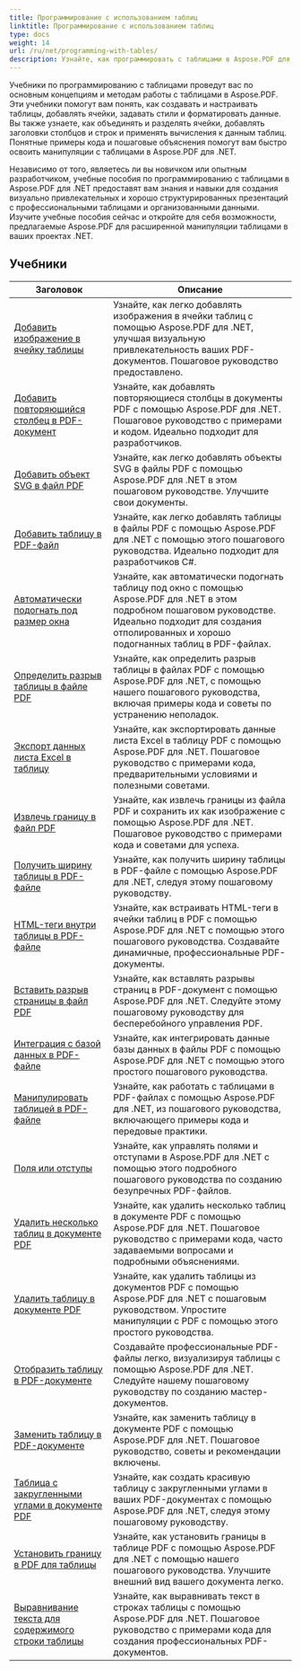 ```yaml
---
title: Программирование с использованием таблиц
linktitle: Программирование с использованием таблиц
type: docs
weight: 14
url: /ru/net/programming-with-tables/
description: Узнайте, как программировать с таблицами в Aspose.PDF для .NET с помощью пошаговых руководств.
---
```

Учебники по программированию с таблицами проведут вас по основным концепциям и методам работы с таблицами в Aspose.PDF. Эти учебники помогут вам понять, как создавать и настраивать таблицы, добавлять ячейки, задавать стили и форматировать данные. Вы также узнаете, как объединять и разделять ячейки, добавлять заголовки столбцов и строк и применять вычисления к данным таблиц. Понятные примеры кода и пошаговые объяснения помогут вам быстро освоить манипуляции с таблицами в Aspose.PDF для .NET.

Независимо от того, являетесь ли вы новичком или опытным разработчиком, учебные пособия по программированию с таблицами в Aspose.PDF для .NET предоставят вам знания и навыки для создания визуально привлекательных и хорошо структурированных презентаций с профессиональными таблицами и организованными данными. Изучите учебные пособия сейчас и откройте для себя возможности, предлагаемые Aspose.PDF для расширенной манипуляции таблицами в ваших проектах .NET.

## Учебники
| Заголовок | Описание |
| --- | --- | 
| [Добавить изображение в ячейку таблицы](./add-image-in-a-table-cell/) | Узнайте, как легко добавлять изображения в ячейки таблиц с помощью Aspose.PDF для .NET, улучшая визуальную привлекательность ваших PDF-документов. Пошаговое руководство предоставлено. |  
| [Добавить повторяющийся столбец в PDF-документ](./add-repeating-column/) | Узнайте, как добавлять повторяющиеся столбцы в документы PDF с помощью Aspose.PDF для .NET. Пошаговое руководство с примерами и кодом. Идеально подходит для разработчиков. |  
| [Добавить объект SVG в файл PDF](./add-svg-object/) | Узнайте, как легко добавлять объекты SVG в файлы PDF с помощью Aspose.PDF для .NET в этом пошаговом руководстве. Улучшите свои документы. |  
| [Добавить таблицу в PDF-файл](./add-table/) | Узнайте, как легко добавлять таблицы в файлы PDF с помощью Aspose.PDF для .NET с помощью этого пошагового руководства. Идеально подходит для разработчиков C#. |  
| [Автоматически подогнать под размер окна](./auto-fit-to-window/) | Узнайте, как автоматически подогнать таблицу под окно с помощью Aspose.PDF для .NET в этом подробном пошаговом руководстве. Идеально подходит для создания отполированных и хорошо подогнанных таблиц в PDF-файлах. |  
| [Определить разрыв таблицы в файле PDF](./determine-table-break/) | Узнайте, как определить разрыв таблицы в файлах PDF с помощью Aspose.PDF для .NET, с помощью нашего пошагового руководства, включая примеры кода и советы по устранению неполадок. |  
| [Экспорт данных листа Excel в таблицу](./export-excel-worksheet-data-to-table/) | Узнайте, как экспортировать данные листа Excel в таблицу PDF с помощью Aspose.PDF для .NET. Пошаговое руководство с примерами кода, предварительными условиями и полезными советами. |  
| [Извлечь границу в файл PDF](./extract-border/) | Узнайте, как извлечь границы из файла PDF и сохранить их как изображение с помощью Aspose.PDF для .NET. Пошаговое руководство с примерами кода и советами для успеха. |  
| [Получить ширину таблицы в PDF-файле](./get-table-width/) | Узнайте, как получить ширину таблицы в PDF-файле с помощью Aspose.PDF для .NET, следуя этому пошаговому руководству. |  
| [HTML-теги внутри таблицы в PDF-файле](./html-tags-inside-table/) | Узнайте, как встраивать HTML-теги в ячейки таблиц в PDF с помощью Aspose.PDF для .NET с помощью этого пошагового руководства. Создавайте динамичные, профессиональные PDF-документы. |  
| [Вставить разрыв страницы в файл PDF](./insert-page-break/) | Узнайте, как вставлять разрывы страниц в PDF-документ с помощью Aspose.PDF для .NET. Следуйте этому пошаговому руководству для бесперебойного управления PDF. |  
| [Интеграция с базой данных в PDF-файле](./integrate-with-database/) | Узнайте, как интегрировать данные базы данных в файлы PDF с помощью Aspose.PDF для .NET с помощью этого простого пошагового руководства. |  
| [Манипулировать таблицей в PDF-файле](./manipulate-table/) | Узнайте, как работать с таблицами в PDF-файлах с помощью Aspose.PDF для .NET, из пошагового руководства, включающего примеры кода и передовые практики. |  
| [Поля или отступы](./margins-or-padding/) | Узнайте, как управлять полями и отступами в Aspose.PDF для .NET с помощью этого подробного пошагового руководства по созданию безупречных PDF-файлов. |  
| [Удалить несколько таблиц в документе PDF](./remove-multiple-tables/) | Узнайте, как удалить несколько таблиц в документе PDF с помощью Aspose.PDF для .NET. Пошаговое руководство с примерами кода, часто задаваемыми вопросами и подробными объяснениями. |  
| [Удалить таблицу в документе PDF](./remove-table/) | Узнайте, как удалить таблицы из документов PDF с помощью Aspose.PDF для .NET с пошаговым руководством. Упростите манипуляции с PDF с помощью этого простого руководства. |  
| [Отобразить таблицу в PDF-документе](./render-table/) | Создавайте профессиональные PDF-файлы легко, визуализируя таблицы с помощью Aspose.PDF для .NET. Следуйте нашему пошаговому руководству по созданию мастер-документов. |  
| [Заменить таблицу в PDF-документе](./replace-table/) | Узнайте, как заменить таблицу в документе PDF с помощью Aspose.PDF для .NET. Пошаговое руководство, советы и рекомендации включены. |  
| [Таблица с закругленными углами в документе PDF](./rounded-corner-table/) | Узнайте, как создать красивую таблицу с закругленными углами в ваших PDF-документах с помощью Aspose.PDF для .NET, следуя этому пошаговому руководству. |  
| [Установить границу в PDF для таблицы](./set-border/) | Узнайте, как установить границы в таблице PDF с помощью Aspose.PDF для .NET с помощью нашего пошагового руководства. Улучшите внешний вид вашего документа легко. |  
| [Выравнивание текста для содержимого строки таблицы](./text-alignment-for-table-row-content/) | Узнайте, как выравнивать текст в строках таблицы с помощью Aspose.PDF для .NET. Пошаговое руководство с примерами кода для создания профессиональных PDF-документов. |  